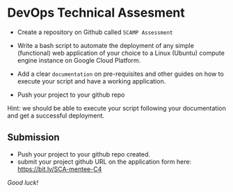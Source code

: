 # DevOps Technical Assesment

- Create a  repository on Github called `SCAMP Assessment`

- Write a bash script to automate the deployment of any simple (functional) web application of your choice to a Linux (Ubuntu) compute engine instance on Google Cloud Platform. 
  
- Add a clear `documentation` on pre-requisites and other guides on how to execute your script and have a working application.

- Push your project to your github repo

Hint: we should be able to execute your script following your documentation and get a successful deployment.

## Submission
- Push your project to your github repo created.
- submit your project github URL on the application form here: https://bit.ly/SCA-mentee-C4

*Good luck!*
